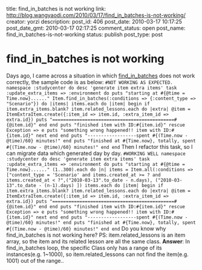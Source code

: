 title: find_in_batches is not working
link: http://blog.wangyaodi.com/2010/03/17/find_in_batches-is-not-working/
creator: yorzi
description: 
post_id: 406
post_date: 2010-03-17 10:17:25
post_date_gmt: 2010-03-17 02:17:25
comment_status: open
post_name: find_in_batches-is-not-working
status: publish
post_type: post

# find_in_batches is not working

Days ago, I came across a situation in which [find_in_batches](http://api.rubyonrails.org/classes/ActiveRecord/Batches/ClassMethods.html) does not work correctly, the sample code is as below: ` #NOT WORKING AS EXPECTED. namespace :studycenter do desc 'generate item extra items' task :update_extra_items => :environment do puts "starting at #{@time = Time.now}......" Item.find_in_batches(:conditions => {:content_type => "Scenario"}) do |items| items.each do |item| begin if item.extra_items.blank? item.related_lessons.each do |extra| @item = ItemExtraItem.create({:item_id => item.id, :extra_item_id => extra.id}) puts "=============================================#{@item.id}" end end puts "finished item with ID:#{item.id}" rescue Exception => e puts "something wrong happened!! item with ID:#{item.id}" next end end puts "------------------spent #{(Time.now - @time)/60} minutes!" end puts "finished at #{Time.now}, totally, spent #{(Time.now - @time)/60} minutes!" end end ` Then I refactor this task, so I can migrate data which generated day by day. ` #WORKING WELL namespace :studycenter do desc 'generate item extra items' task :update_extra_items => :environment do puts "starting at #{@time = Time.now}......" (1..300).each do |n| items = Item.all(:conditions => ["content_type = 'Scenario' and items.created_at >= ? and items.created_at < ?",("2010-03-13".to_date - n.days), ("2010-03-13".to_date - (n-1).days) ]) items.each do |item| begin if item.extra_items.blank? item.related_lessons.each do |extra| @item = ItemExtraItem.create({:item_id => item.id, :extra_item_id => extra.id}) puts "=============================================#{@item.id}" end end puts "finished item with ID:#{item.id}" rescue Exception => e puts "something wrong happened!! item with ID:#{item.id}" next end end puts "------------------spent #{(Time.now - @time)/60} minutes!" end puts "finished at #{Time.now}, totally, spent #{(Time.now - @time)/60} minutes!" end end ` Do you know why find_in_batches is not working here? PS: item.related_lessons is an item array, so the item and its related lesson are all the same class. **Answer**: In find_in_batches loop, the specific Class only has a range of its instances(e.g. 1~1000), so item.related_lessons can not find the item(e.g. 1001) out of the range..